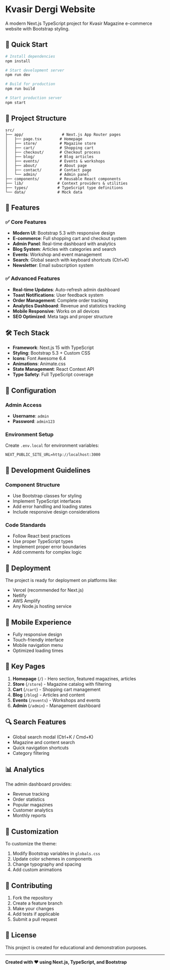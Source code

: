 # Kvasir Dergi Website

A modern Next.js TypeScript project for Kvasir Magazine e-commerce website with Bootstrap styling.

## 🚀 Quick Start

```bash
# Install dependencies
npm install

# Start development server
npm run dev

# Build for production
npm run build

# Start production server
npm start
```

## 📁 Project Structure

```
src/
├── app/                 # Next.js App Router pages
│   ├── page.tsx        # Homepage
│   ├── store/          # Magazine store
│   ├── cart/           # Shopping cart
│   ├── checkout/       # Checkout process
│   ├── blog/           # Blog articles
│   ├── events/         # Events & workshops
│   ├── about/          # About page
│   ├── contact/        # Contact page
│   └── admin/          # Admin panel
├── components/         # Reusable React components
├── lib/               # Context providers & utilities
├── types/             # TypeScript type definitions
└── data/              # Mock data
```

## 🎨 Features

### ✅ Core Features
- **Modern UI**: Bootstrap 5.3 with responsive design
- **E-commerce**: Full shopping cart and checkout system
- **Admin Panel**: Real-time dashboard with analytics
- **Blog System**: Articles with categories and search
- **Events**: Workshop and event management
- **Search**: Global search with keyboard shortcuts (Ctrl+K)
- **Newsletter**: Email subscription system

### ✅ Advanced Features
- **Real-time Updates**: Auto-refresh admin dashboard
- **Toast Notifications**: User feedback system
- **Order Management**: Complete order tracking
- **Analytics Dashboard**: Revenue and statistics tracking
- **Mobile Responsive**: Works on all devices
- **SEO Optimized**: Meta tags and proper structure

## 🛠️ Tech Stack

- **Framework**: Next.js 15 with TypeScript
- **Styling**: Bootstrap 5.3 + Custom CSS
- **Icons**: Font Awesome 6.4
- **Animations**: Animate.css
- **State Management**: React Context API
- **Type Safety**: Full TypeScript coverage

## 🔧 Configuration

### Admin Access
- **Username**: `admin`
- **Password**: `admin123`

### Environment Setup
Create `.env.local` for environment variables:
```
NEXT_PUBLIC_SITE_URL=http://localhost:3000
```

## 📝 Development Guidelines

### Component Structure
- Use Bootstrap classes for styling
- Implement TypeScript interfaces
- Add error handling and loading states
- Include responsive design considerations

### Code Standards
- Follow React best practices
- Use proper TypeScript types
- Implement proper error boundaries
- Add comments for complex logic

## 🚀 Deployment

The project is ready for deployment on platforms like:
- Vercel (recommended for Next.js)
- Netlify
- AWS Amplify
- Any Node.js hosting service

## 📱 Mobile Experience

- Fully responsive design
- Touch-friendly interface
- Mobile navigation menu
- Optimized loading times

## 🎯 Key Pages

1. **Homepage** (`/`) - Hero section, featured magazines, articles
2. **Store** (`/store`) - Magazine catalog with filtering
3. **Cart** (`/cart`) - Shopping cart management
4. **Blog** (`/blog`) - Articles and content
5. **Events** (`/events`) - Workshops and events
6. **Admin** (`/admin`) - Management dashboard

## 🔍 Search Features

- Global search modal (Ctrl+K / Cmd+K)
- Magazine and content search
- Quick navigation shortcuts
- Category filtering

## 📊 Analytics

The admin dashboard provides:
- Revenue tracking
- Order statistics
- Popular magazines
- Customer analytics
- Monthly reports

## 🎨 Customization

To customize the theme:
1. Modify Bootstrap variables in `globals.css`
2. Update color schemes in components
3. Change typography and spacing
4. Add custom animations

## 🤝 Contributing

1. Fork the repository
2. Create a feature branch
3. Make your changes
4. Add tests if applicable
5. Submit a pull request

## 📄 License

This project is created for educational and demonstration purposes.

---

**Created with ❤️ using Next.js, TypeScript, and Bootstrap**
